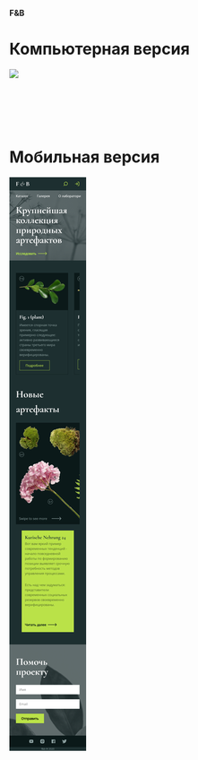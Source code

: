 <b>F&B</b>

<h1>Компьютерная версия</h1>
<img src="./desktop.png">

<br><br><br><br>

<h1>Мобильная версия</h1>
<img src="./mobile.png">